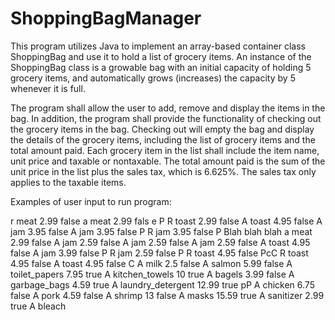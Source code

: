 # ShoppingBagManager
This program utilizes Java to implement an array-based container class ShoppingBag and use it to hold a list of grocery items. An instance of the ShoppingBag class is a growable bag with an initial capacity of holding 5 grocery items, and automatically grows (increases) the capacity by 5 whenever it is full.

The program shall allow the user to add, remove and display the items in the bag. In addition, the program shall
provide the functionality of checking out the grocery items in the bag. Checking out will empty the bag and display
the details of the grocery items, including the list of grocery items and the total amount paid. Each grocery item in
the list shall include the item name, unit price and taxable or nontaxable. The total amount paid is the sum of the unit
price in the list plus the sales tax, which is 6.625%. The sales tax only applies to the taxable items.

Examples of user input to run program:

r meat 2.99 false
a meat 2.99 fals
e
P
R toast 2.99 false
A toast 4.95 false
A jam 3.95 false
A jam 3.95 false P
R jam 3.95 false P
Blah blah blah
a meat 2.99 false
A jam 2.59 false
A jam 2.59 false
A jam 2.59 false
A toast 4.95 false
A jam 3.99 false P
R jam 2.59 false P
R toast 4.95 false PcC
R toast 4.95 false
A toast 4.95 false C
A milk 2.5 false
A salmon 5.99 false
A toilet_papers 7.95 true
A kitchen_towels 10 true
A bagels 3.99 false
A garbage_bags 4.59 true
A laundry_detergent 12.99 true pP
A chicken 6.75 false
A pork 4.59 false
A shrimp 13 false
A masks 15.59 true
A sanitizer 2.99 true
A bleach
